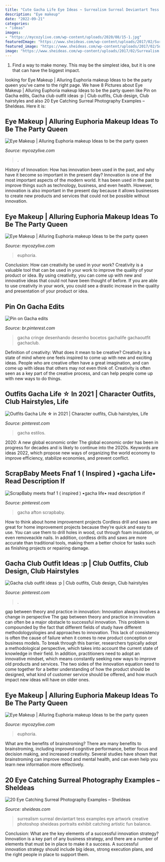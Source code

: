 ```yaml
---
title: "Cute Gacha Life Eye Ideas ~ Surrealism Surreal Deviantart Tess Examples Eye Artwork Creative Photoshop Sheideas Portraits Exhibit Catching Artistic Fun Balance"
description: "Eye makeup"
date: "2022-09-21"
categories:
- "ideas"
images:
- "https://mycozylive.com/wp-content/uploads/2020/08/15-1.jpg"
featuredImage: "https://www.sheideas.com/wp-content/uploads/2017/02/Surrealism.jpg"
featured_image: "https://www.sheideas.com/wp-content/uploads/2017/02/Surrealism.jpg"
image: "https://www.sheideas.com/wp-content/uploads/2017/02/Surrealism.jpg"
---
```



1) Find a way to make money. This may be the simplest idea, but it is one that can have the biggest impact.

	

		
looking for Eye Makeup | Alluring Euphoria makeup Ideas to be the party queen you've came to the right page. We have 8 Pictures about Eye Makeup | Alluring Euphoria makeup Ideas to be the party queen like Pin on Gacha edits, Gacha club outfit ideas :p | Club outfits, Club design, Club hairstyles and also 20 Eye Catching Surreal Photography Examples – SheIdeas. Here it is:
		
    
## Eye Makeup | Alluring Euphoria Makeup Ideas To Be The Party Queen

<img loading=lazy src="https://mycozylive.com/wp-content/uploads/2020/08/21-1.jpg" onerror="this.onerror=null;this.src='https://tse1.mm.bing.net/th?id=OIP.dUwJHfEnjlsuY5lewHAqKgHaKu&amp;pid=15.1';" alt="Eye Makeup | Alluring Euphoria makeup Ideas to be the party queen">

_Source: mycozylive.com_

>. 

	

History of Innovation: How has innovation been used in the past, and why have it become so important in the present day?
Innovation is one of the most important aspects of the modern world. It has been used in the past to improve things such as technology, business, and even health. However, innovation is also important in the present day because it allows businesses to create new products and services that could not be possible without innovation.

    
## Eye Makeup | Alluring Euphoria Makeup Ideas To Be The Party Queen

<img loading=lazy src="https://mycozylive.com/wp-content/uploads/2020/08/15-1.jpg" onerror="this.onerror=null;this.src='https://tse1.mm.bing.net/th?id=OIP.I77D6GeY05TkJV8kmAR3GwHaLT&amp;pid=15.1';" alt="Eye Makeup | Alluring Euphoria makeup Ideas to be the party queen">

_Source: mycozylive.com_

>euphoria. 

	

Conclusion: How can creativity be used in your work?
Creativity is a valuable tool that can be used in your work to improve the quality of your product or idea. By using creativity, you can come up with new and innovative ideas that could not have been thought of before. If you are able to use creativity in your work, you could see a drastic increase in the quality and presentation of your product or idea.

    
## Pin On Gacha Edits

<img loading=lazy src="https://i.pinimg.com/736x/77/1f/c3/771fc34187b18e0be9c22eacf0c79c14.jpg" onerror="this.onerror=null;this.src='https://tse4.mm.bing.net/th?id=OIP._sMuaoo2iIK2fD2HUFhfKgHaMC&amp;pid=15.1';" alt="Pin on Gacha edits">

_Source: br.pinterest.com_

>gacha cringe desenhando desenho bocetos gachalife gachaoutfit gachaclub. 

	

Definition of creativity: What does it mean to be creative?
Creativity is a state of mind where one feels inspired to come up with new and exciting ideas. People who are creative often have a great imagination, and can come up with ideas that others may not even think of. Creativity is often seen as a key part of the creative process, and can help people come up with new ways to do things.

    
## Outfits Gacha Life ☆ In 2021 | Character Outfits, Club Hairstyles, Life

<img loading=lazy src="https://i.pinimg.com/736x/8f/28/b1/8f28b10ca98c0d0e5ca3dc27ee7adf6b.jpg" onerror="this.onerror=null;this.src='https://tse4.mm.bing.net/th?id=OIP.epUNL2vMRNPQ8UGDpVUdaQHaD-&amp;pid=15.1';" alt="Outfits Gacha Life ☆ in 2021 | Character outfits, Club hairstyles, Life">

_Source: pinterest.com_

>gacha estilos. 

	

2020: A new global economic order
The global economic order has been in progress for decades and is likely to continue into the 2020s. Keywords are ideas 2022, which propose new ways of organizing the world economy to improve efficiency, stabilize economies, and prevent conflict.

    
## ScrapBaby Meets Fnaf 1 ( Inspired ) •gacha Life• Read Description If

<img loading=lazy src="https://i.pinimg.com/736x/35/2c/00/352c00c636079bc6f47021a08e9f5160.jpg" onerror="this.onerror=null;this.src='https://tse2.mm.bing.net/th?id=OIP.0Owxqmi4oZgPGhJ8v3ai5gHaFj&amp;pid=15.1';" alt="ScrapBaby meets fnaf 1 ( inspired ) •gacha life• read description if">

_Source: pinterest.com_

>gacha afton scrapbaby. 

	

How to think about home improvement projects
Cordless drill and saws are great for home improvement projects because they’re quick and easy to use. You can use them to drill holes in wood, cut through foam insulation, or even removeackle nails. In addition, cordless drills and saws are more accurate than traditional tools, making them a better choice for tasks such as finishing projects or repairing damage.

    
## Gacha Club Outfit Ideas :p | Club Outfits, Club Design, Club Hairstyles

<img loading=lazy src="https://i.pinimg.com/736x/cc/03/13/cc0313af50e9f6f0a2d3c77712c0a7b7.jpg" onerror="this.onerror=null;this.src='https://tse4.mm.bing.net/th?id=OIP.Bxh7sszexAF71u9DKpTbfAHaHU&amp;pid=15.1';" alt="Gacha club outfit ideas :p | Club outfits, Club design, Club hairstyles">

_Source: pinterest.com_

>. 

	

gap between theory and practice in innovation: Innovation always involves a change in perspective
The gap between theory and practice in innovation can often be a major obstacle to successful innovation. This problem is compounded by the fact that different fields of study have different methodologyologies and approaches to innovation. This lack of consistency is often the cause of failure when it comes to new product conception or business models. To break through this barrier, researchers typically adopt a methodological perspective, which takes into account the current state of knowledge in their field. In addition, practitioners need to adopt an innovative mindset, which means constantly seeking new ways to improve old products and services. The two sides of the innovation equation need to come together for a better understanding of how the product should be designed, what kind of customer service should be offered, and how much impact new ideas will have on older ones.

    
## Eye Makeup | Alluring Euphoria Makeup Ideas To Be The Party Queen

<img loading=lazy src="https://mycozylive.com/wp-content/uploads/2020/08/33-1.jpg" onerror="this.onerror=null;this.src='https://tse3.mm.bing.net/th?id=OIP.FgHleoJRN6EXe7i6YG7flwHaK3&amp;pid=15.1';" alt="Eye Makeup | Alluring Euphoria makeup Ideas to be the party queen">

_Source: mycozylive.com_

>euphoria. 

	

What are the benefits of brainstroming?
There are many benefits to brainstroming, including improved cognitive performance, better focus and decision making, and increased creativity. Several studies have shown that brainstroming can improve mood and mental health, and can even help you learn new information more effectively.

    
## 20 Eye Catching Surreal Photography Examples – SheIdeas

<img loading=lazy src="https://www.sheideas.com/wp-content/uploads/2017/02/Surrealism.jpg" onerror="this.onerror=null;this.src='https://tse3.mm.bing.net/th?id=OIP.54OMGELN_UJ6zV2U4azxHwHaE8&amp;pid=15.1';" alt="20 Eye Catching Surreal Photography Examples – SheIdeas">

_Source: sheideas.com_

>surrealism surreal deviantart tess examples eye artwork creative photoshop sheideas portraits exhibit catching artistic fun balance. 

	

Conclusion: What are the key elements of a successful innovation strategy?
Innovation is a key part of any business strategy, and there are a number of elements that must be in place to make it a success. A successful innovation strategy should include big ideas, strong execution plans, and the right people in place to support them.

